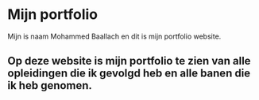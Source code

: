 <h1>Mijn portfolio</h1>
<p>Mijn is naam Mohammed Baallach en dit is mijn portfolio website.</p>
<h2>Op deze website is mijn portfolio te zien van alle opleidingen die ik gevolgd heb en alle banen die ik heb genomen.</h2>
